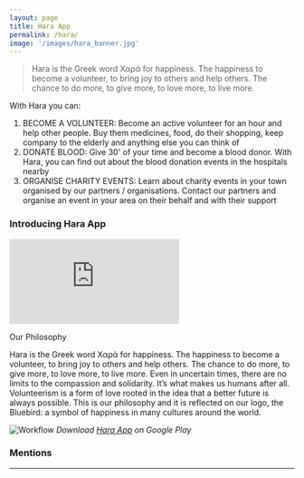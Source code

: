 ```yaml
---
layout: page
title: Hara App
permalink: /hara/
image: '/images/hara_banner.jpg'
---
```


> Hara is the Greek word Χαρά for happiness. The happiness to become a volunteer, to bring joy to others and help others. The chance to do more, to give more, to love more, to live more.

With Hara you can:
1. BECOME A VOLUNTEER: Become an active volunteer for an hour and help other people. Buy them medicines, food, do their shopping, keep company to the elderly and anything else you can think of
2. DONATE BLOOD: Give 30' of your time and become a blood donor. With Hara, you can find out about the blood donation events in the hospitals nearby
3. ORGANISE CHARITY EVENTS: Learn about charity events in your town organised by our partners / organisations. Contact our partners and organise an event in your area on their behalf and with their support

### Introducing Hara App

<p><iframe src="https://www.youtube.com/watch?v=LU8e0OLLNIQ" frameborder="0" allowfullscreen></iframe></p


### Our Philosophy
Hara is the Greek word Χαρά for happiness. The happiness to become a volunteer, to bring joy to others and help others. The chance to do more, to give more, to love more, to live more. Even in uncertain times, there are no limits to the compassion and solidarity. It’s what makes us humans after all. Volunteerism is a form of love rooted in the idea that a better future is always possible. This is our philosophy and it is reflected on our logo, the Bluebird: a symbol of happiness in many cultures around the world.

![Workflow]({{site.baseurl}}/images/hara_app.jpg)
*Download [Hara App](https://play.google.com/store/apps/details?id=com.barmpas.hara) on Google Play*

### Mentions



***
